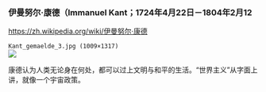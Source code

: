 ### 伊曼努尔·康德（Immanuel Kant；1724年4月22日－1804年2月12
https://zh.wikipedia.org/wiki/伊曼努尔·康德

`Kant_gemaelde_3.jpg (1009×1317)`<br>
![](https://upload.wikimedia.org/wikipedia/commons/f/f2/Kant_gemaelde_3.jpg)

康德认为人类无论身在何处，都可以过上文明与和平的生活。“世界主义”从字面上讲，就像一个宇宙政策。
